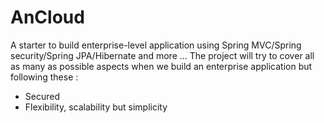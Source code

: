 # AnCloud
A starter to build enterprise-level application using Spring MVC/Spring security/Spring JPA/Hibernate and more ...
The project will try to cover all as many as possible aspects when we build an enterprise application but following these :
  + Secured
  + Flexibility, scalability but simplicity

